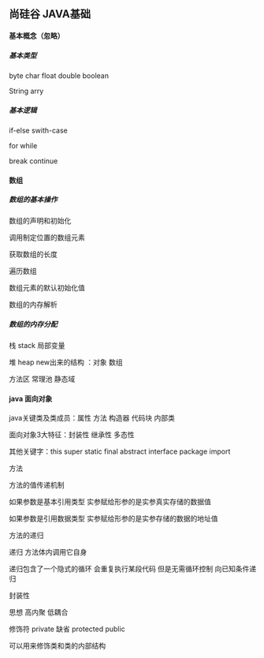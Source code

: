 ## 尚硅谷 JAVA基础 

#### 基本概念（忽略）

##### 基本类型

byte  char float double boolean

String  arry 

##### 基本逻辑

if-else   swith-case 

for  while 

break continue



#### 数组

##### 数组的基本操作

数组的声明和初始化 

调用制定位置的数组元素

获取数组的长度

遍历数组

数组元素的默认初始化值

数组的内存解析



##### 数组的内存分配

栈 stack 局部变量

堆 heap new出来的结构 ：对象 数组

方法区 常理池 静态域



#### java 面向对象

java关键类及类成员：属性 方法 构造器 代码块 内部类

面向对象3大特征：封装性 继承性 多态性

其他关键字：this super static final abstract interface package import



方法

方法的值传递机制

如果参数是基本引用类型 实参赋给形参的是实参真实存储的数据值

如果参数是引用数据类型 实参赋给形参的是实参存储的数据的地址值

方法的递归

递归 方法体内调用它自身

递归包含了一个隐式的循环 会重复执行某段代码 但是无需循环控制 向已知条件递归



封装性

思想 高内聚 低耦合

修饰符 private 缺省  protected  public

可以用来修饰类和类的内部结构